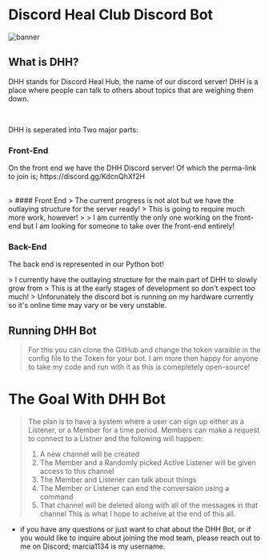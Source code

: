 # Discord Heal Club Discord Bot
![banner](https://github.com/Moss1134/MentalHealthDiscordApp/assets/136703437/5d159c7f-9b2a-4d0b-90f8-e6cec2ecb9a0)

## What is DHH?
<p>
DHH stands for Discord Heal Hub, the name of our discord server! DHH is a place where people can talk to others about topics that are weighing them down.
</p>
<br>
<p>
DHH is seperated into Two major parts:
</p>

### Front-End
<p>On the front end we have the DHH Discord server! Of which the perma-link to join is; https://discord.gg/KdcnQhXf2H</p> <br>
> #### Front End 
> The current progress is not alot but we have the outlaying structure for the server ready!
> This is going to require much more work, however!
>
> I am currently the only one working on the front-end but I am looking for someone to take over the front-end entirely!

### Back-End
<p>The back end is represented in our Python bot!</p>
> I currently have the outlaying structure for the main part of DHH to slowly grow from
> This is at the early stages of development so don't expect too much!
> Unforunately the discord bot is running on my hardware currently so it's online time may vary or be very unstable.

## Running DHH Bot
> For this you can clone the GitHub and change the token varaible in the config file to the Token for your bot.
> I am more then happy for anyone to take my code and run with it as this is comepletely open-source!

# The Goal With DHH Bot

> The plan is to have a system where a user can sign up either as a Listener, or a Member for a time period.
> Members can make a request to connect to a Listner and the following will happen:
>   1. A new channel will be created
>   2. The Member and a Randomly picked Active Listener will be given access to this channel
>   3. The Member and Listener can talk about things
>   4. The Member or Listener can end the conversaion using a command
>   5. That channel will be deleted along with all of the messages in that channel
> This is what I hope to acheive at the end of this all.

- if you have any questions or just want to chat about the DHH Bot, or if you would like to inquire about joining the mod team, please reach out to me on Discord; marcia1134 is my username.
